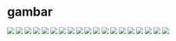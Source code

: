 # gambar
<img src = "kesehatan/k1.png">
<img src = "kesehatan/k2.png">
<img src = "kesehatan/k3.png">
<img src = "kesehatan/k4.png">
<img src = "kesehatan/k5.png">
<img src = "kesehatan/k6.png">
<img src = "Screenshot 2025-10-30 200557.png">
<img src ="mapchart.png">
<img src ="mapchart2.png">
<img src ="mapchar3.png">
<img src ="mapchart4.png">
<img src = "Desain tanpa judul (8).jpg">
<img src = "Screenshot 2025-10-17 100808.png">
<img src = "Screenshot 2025-10-22 183928.png">
<img src = "Screenshot 2025-10-22 185052.png">
<img src = "Screenshot 2025-10-26 021559.png">
<img src = "Screenshot 2025-10-26 211631.png">
<img src = "Hacking (2).jpg">
<img src = "dwi bakti n dev.jpeg">
